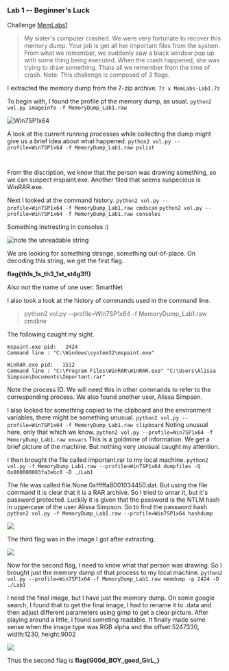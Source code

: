 ### Lab 1 -- Beginner's Luck

Challenge [MemLabs1](https://mega.nz/file/6l4BhKIb#l8ATZoliB_ULlvlkESwkPiXAETJEF7p91Gf9CWuQI70)


>My sister's computer crashed. We were very fortunate to recover this memory dump. Your job is get all her important files from the system. From what we remember, we suddenly saw a black window pop up with some thing being executed. When the crash happened, she was trying to draw something. Thats all we remember from the time of crash.
Note: This challenge is composed of 3 flags.



I extracted the memory dump from the 7-zip archive.
```7z x MemLabs-Lab1.7z```

To begin with, I found the profile pf the memory dump, as usual.
```python2 vol.py imageinfo -f MemoryDump_Lab1.raw```

![Win7SP1x64](images/Lab1.1.png)

A look at the current running processes while collecting the dump might give us a brief idea about what happened.
```python2 vol.py --profile=Win7SP1x64 -f MemoryDump_Lab1.raw pslist```


```0xfffffa80022bab30 mspaint.exe            2424    604      6      128      1      0 2019-12-11 14:35:14 UTC+0000
```
```0xfffffa8001010b30 WinRAR.exe             1512   2504      6      207      2      0 2019-12-11 14:37:23 UTC+0000  
```
From the discription, we know that the person was drawing something, so we can suspect mspaint.exe. Another filed that seems suspecious is WinRAR.exe.

Next I looked at the command history.
```python2 vol.py --profile=Win7SP1x64 -f MemoryDump_Lab1.raw cmdscan```
```python2 vol.py --profile=Win7SP1x64 -f MemoryDump_Lab1.raw consoles```

Something inetresting in consoles :)

![note the unreadable string](images/Lab1.2.png)

We are looking for something strange, something out-of-place. On decoding this string, we get the first flag.

**flag{th1s_1s_th3_1st_st4g3!!}**

Also not the name of one user: SmartNet

I also took a look at the history of commands used in the command line.
>python2 vol.py --profile=Win7SP1x64 -f MemoryDump_Lab1.raw cmdline 

The following caught my sight.
```
mspaint.exe pid:   2424
Command line : "C:\Windows\system32\mspaint.exe" 
```
```
WinRAR.exe pid:   1512
Command line : "C:\Program Files\WinRAR\WinRAR.exe" "C:\Users\Alissa Simpson\Documents\Important.rar"
```
Note the process ID. We will need this in other commands to refer to the corresponding process. We also found another user, Alissa Simpson.

I also looked for something copied to the clipboard and the environment variables, there might be something unusual.
```python2 vol.py --profile=Win7SP1x64 -f MemoryDump_Lab1.raw clipboard```
Noting unusual here, only that which we know.
```python2 vol.py --profile=Win7SP1x64 -f MemoryDump_Lab1.raw envars```
This is a goldmine of information. We get a brief picture of the machine. But nothing very unusual caught my attention.

I then brought the file called important.rar to my local machine.
```python2 vol.py -f MemoryDump_Lab1.raw --profile=Win7SP1x64 dumpfiles -Q 0x000000003fa3ebc0 -D ./Lab1```

The file was called file.None.0xfffffa8001034450.dat. But using the file command it is clear that it is a RAR archive. So I tried to unrar it, but it's password protected. Luckily it is given that the password is the NTLM hash in uppercase of the user Alissa Simpson. So to find the password hash
```python2 vol.py -f MemoryDump_Lab1.raw --profile=Win7SP1x64 hashdump```

![](images/Lab1.3.png)

The third flag was in the image I got after extracting.

![](images/flag3.png)

Now for the second flag, I need to know what that person was drawing. So I brought just the memory dump of that process to my local machine.
```python2 vol.py --profile=Win7SP1x64 -f MemoryDump_Lab1.raw memdump -p 2424 -D ./Lab1```

I need the final image, but I have just the memory dump. On some google search, I found that to get the final image, I had to rename it to .data and then adjust different parameters using gimp to get a clear picture. After playing around a little, I found someting readable.
It finally made some sense when the image type was RGB alpha and the offset:5247330, width:1230, height:9002

![](images/Lab1.4.png)

Thus the second flag is **flag{G00d_BOY_good_GirL_}**







